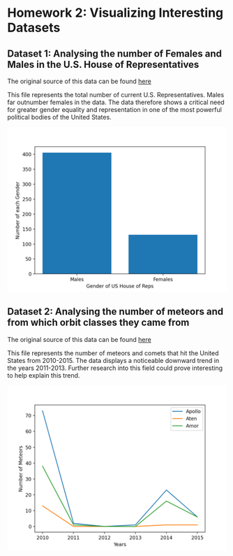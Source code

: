# Homework 2: Visualizing Interesting Datasets

## **Dataset 1:** Analysing the number of Females and Males in the U.S. House of Representatives

The original source of this data can be found [here](https://data.nasa.gov/resource/2vr3-k9wn.json)

This file represents the total number of current U.S. Representatives. Males far outnumber females in the data. The data therefore shows a critical need for greater gender equality and representation in one of the most powerful political bodies of the United States.

![link](https://github.com/NilsSkattum/CS40/blob/main/Figure_1.png)

## **Dataset 2:** Analysing the number of meteors and from which orbit classes they came from

The original source of this data can be found [here](https://www.govtrack.us/api/v2/role?current=true&role_type=representative&limit=438)

This file represents the number of meteors and comets that hit the United States from 2010-2015. The data displays a noticeable downward trend in the years 2011-2013. Further research into this field could prove interesting to help explain this trend. 

![link](https://github.com/NilsSkattum/CS40/blob/main/Figure_2.png)

